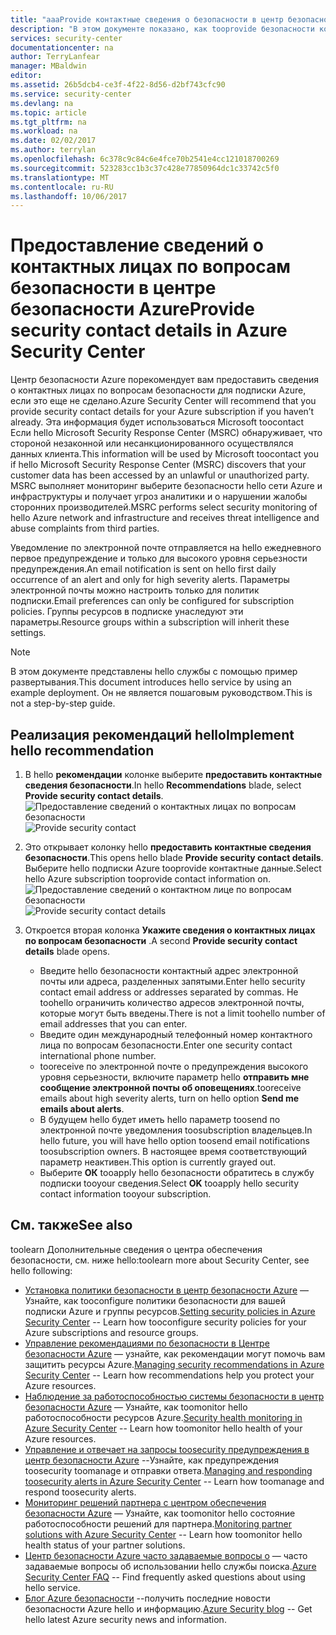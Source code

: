 ```yaml
---
title: "aaaProvide контактные сведения о безопасности в центр безопасности Azure | Документы Microsoft"
description: "В этом документе показано, как tooprovide безопасности контактные данные в центр безопасности Azure."
services: security-center
documentationcenter: na
author: TerryLanfear
manager: MBaldwin
editor: 
ms.assetid: 26b5dcb4-ce3f-4f22-8d56-d2bf743cfc90
ms.service: security-center
ms.devlang: na
ms.topic: article
ms.tgt_pltfrm: na
ms.workload: na
ms.date: 02/02/2017
ms.author: terrylan
ms.openlocfilehash: 6c378c9c84c6e4fce70b2541e4cc121018700269
ms.sourcegitcommit: 523283cc1b3c37c428e77850964dc1c33742c5f0
ms.translationtype: MT
ms.contentlocale: ru-RU
ms.lasthandoff: 10/06/2017
---
```

# <a name="provide-security-contact-details-in-azure-security-center"></a><span data-ttu-id="b10e7-103">Предоставление сведений о контактных лицах по вопросам безопасности в центре безопасности Azure</span><span class="sxs-lookup"><span data-stu-id="b10e7-103">Provide security contact details in Azure Security Center</span></span>
<span data-ttu-id="b10e7-104">Центр безопасности Azure порекомендует вам предоставить сведения о контактных лицах по вопросам безопасности для подписки Azure, если это еще не сделано.</span><span class="sxs-lookup"><span data-stu-id="b10e7-104">Azure Security Center will recommend that you provide security contact details for your Azure subscription if you haven’t already.</span></span> <span data-ttu-id="b10e7-105">Эта информация будет использоваться Microsoft toocontact Если hello Microsoft Security Response Center (MSRC) обнаруживает, что стороной незаконной или несанкционированного осуществлялся данных клиента.</span><span class="sxs-lookup"><span data-stu-id="b10e7-105">This information will be used by Microsoft toocontact you if hello Microsoft Security Response Center (MSRC) discovers that your customer data has been accessed by an unlawful or unauthorized party.</span></span> <span data-ttu-id="b10e7-106">MSRC выполняет мониторинг выберите безопасности hello сети Azure и инфраструктуры и получает угроз аналитики и о нарушении жалобы сторонних производителей.</span><span class="sxs-lookup"><span data-stu-id="b10e7-106">MSRC performs select security monitoring of hello Azure network and infrastructure and receives threat intelligence and abuse complaints from third parties.</span></span>

<span data-ttu-id="b10e7-107">Уведомление по электронной почте отправляется на hello ежедневного первое предупреждение и только для высокого уровня серьезности предупреждения.</span><span class="sxs-lookup"><span data-stu-id="b10e7-107">An email notification is sent on hello first daily occurrence of an alert and only for high severity alerts.</span></span> <span data-ttu-id="b10e7-108">Параметры электронной почты можно настроить только для политик подписки.</span><span class="sxs-lookup"><span data-stu-id="b10e7-108">Email preferences can only be configured for subscription policies.</span></span> <span data-ttu-id="b10e7-109">Группы ресурсов в подписке унаследуют эти параметры.</span><span class="sxs-lookup"><span data-stu-id="b10e7-109">Resource groups within a subscription will inherit these settings.</span></span>

> [!NOTE]
> <span data-ttu-id="b10e7-110">В этом документе представлены hello службы с помощью пример развертывания.</span><span class="sxs-lookup"><span data-stu-id="b10e7-110">This document introduces hello service by using an example deployment.</span></span>  <span data-ttu-id="b10e7-111">Он не является пошаговым руководством.</span><span class="sxs-lookup"><span data-stu-id="b10e7-111">This is not a step-by-step guide.</span></span>
>
>

## <a name="implement-hello-recommendation"></a><span data-ttu-id="b10e7-112">Реализация рекомендаций hello</span><span class="sxs-lookup"><span data-stu-id="b10e7-112">Implement hello recommendation</span></span>
1. <span data-ttu-id="b10e7-113">В hello **рекомендации** колонке выберите **предоставить контактные сведения безопасности**.</span><span class="sxs-lookup"><span data-stu-id="b10e7-113">In hello **Recommendations** blade, select **Provide security contact details**.</span></span>
   <span data-ttu-id="b10e7-114">![Предоставление сведений о контактных лицах по вопросам безопасности][1]</span><span class="sxs-lookup"><span data-stu-id="b10e7-114">![Provide security contact][1]</span></span>
2. <span data-ttu-id="b10e7-115">Это открывает колонку hello **предоставить контактные сведения безопасности**.</span><span class="sxs-lookup"><span data-stu-id="b10e7-115">This opens hello blade **Provide security contact details**.</span></span> <span data-ttu-id="b10e7-116">Выберите hello подписки Azure tooprovide контактные данные.</span><span class="sxs-lookup"><span data-stu-id="b10e7-116">Select hello Azure subscription tooprovide contact information on.</span></span>
   <span data-ttu-id="b10e7-117">![Предоставление сведений о контактном лице по вопросам безопасности][2]</span><span class="sxs-lookup"><span data-stu-id="b10e7-117">![Provide security contact details][2]</span></span>
3. <span data-ttu-id="b10e7-118">Откроется вторая колонка **Укажите сведения о контактных лицах по вопросам безопасности** .</span><span class="sxs-lookup"><span data-stu-id="b10e7-118">A second **Provide security contact details** blade opens.</span></span>

   * <span data-ttu-id="b10e7-119">Введите hello безопасности контактный адрес электронной почты или адреса, разделенных запятыми.</span><span class="sxs-lookup"><span data-stu-id="b10e7-119">Enter hello security contact email address or addresses separated by commas.</span></span> <span data-ttu-id="b10e7-120">Не toohello ограничить количество адресов электронной почты, которые могут быть введены.</span><span class="sxs-lookup"><span data-stu-id="b10e7-120">There is not a limit toohello number of email addresses that you can enter.</span></span>
   * <span data-ttu-id="b10e7-121">Введите один международный телефонный номер контактного лица по вопросам безопасности.</span><span class="sxs-lookup"><span data-stu-id="b10e7-121">Enter one security contact international phone number.</span></span>
   * <span data-ttu-id="b10e7-122">tooreceive по электронной почте о предупреждения высокого уровня серьезности, включите параметр hello **отправить мне сообщение электронной почты об оповещениях**.</span><span class="sxs-lookup"><span data-stu-id="b10e7-122">tooreceive emails about high severity alerts, turn on hello option **Send me emails about alerts**.</span></span>
   * <span data-ttu-id="b10e7-123">В будущем hello будет иметь hello параметр toosend по электронной почте уведомления toosubscription владельцев.</span><span class="sxs-lookup"><span data-stu-id="b10e7-123">In hello future, you will have hello option toosend email notifications toosubscription owners.</span></span> <span data-ttu-id="b10e7-124">В настоящее время соответствующий параметр неактивен.</span><span class="sxs-lookup"><span data-stu-id="b10e7-124">This option is currently grayed out.</span></span>
   * <span data-ttu-id="b10e7-125">Выберите **ОК** tooapply hello безопасности обратитесь в службу подписки tooyour сведения.</span><span class="sxs-lookup"><span data-stu-id="b10e7-125">Select **OK** tooapply hello security contact information tooyour subscription.</span></span>

## <a name="see-also"></a><span data-ttu-id="b10e7-126">См. также</span><span class="sxs-lookup"><span data-stu-id="b10e7-126">See also</span></span>
<span data-ttu-id="b10e7-127">toolearn Дополнительные сведения о центра обеспечения безопасности, см. ниже hello:</span><span class="sxs-lookup"><span data-stu-id="b10e7-127">toolearn more about Security Center, see hello following:</span></span>

* <span data-ttu-id="b10e7-128">[Установка политики безопасности в центр безопасности Azure](security-center-policies.md) — Узнайте, как tooconfigure политики безопасности для вашей подписки Azure и группы ресурсов.</span><span class="sxs-lookup"><span data-stu-id="b10e7-128">[Setting security policies in Azure Security Center](security-center-policies.md) -- Learn how tooconfigure security policies for your Azure subscriptions and resource groups.</span></span>
* <span data-ttu-id="b10e7-129">[Управление рекомендациями по безопасности в Центре безопасности Azure](security-center-recommendations.md) — узнайте, как рекомендации могут помочь вам защитить ресурсы Azure.</span><span class="sxs-lookup"><span data-stu-id="b10e7-129">[Managing security recommendations in Azure Security Center](security-center-recommendations.md) -- Learn how recommendations help you protect your Azure resources.</span></span>
* <span data-ttu-id="b10e7-130">[Наблюдение за работоспособностью системы безопасности в центр безопасности Azure](security-center-monitoring.md) — Узнайте, как toomonitor hello работоспособности ресурсов Azure.</span><span class="sxs-lookup"><span data-stu-id="b10e7-130">[Security health monitoring in Azure Security Center](security-center-monitoring.md) -- Learn how toomonitor hello health of your Azure resources.</span></span>
* <span data-ttu-id="b10e7-131">[Управление и отвечает на запросы toosecurity предупреждения в центр безопасности Azure](security-center-managing-and-responding-alerts.md) --Узнайте, как предупреждения toosecurity toomanage и отправки ответа.</span><span class="sxs-lookup"><span data-stu-id="b10e7-131">[Managing and responding toosecurity alerts in Azure Security Center](security-center-managing-and-responding-alerts.md) -- Learn how toomanage and respond toosecurity alerts.</span></span>
* <span data-ttu-id="b10e7-132">[Мониторинг решений партнера с центром обеспечения безопасности Azure](security-center-partner-solutions.md) — Узнайте, как toomonitor hello состояние работоспособности решений для партнера.</span><span class="sxs-lookup"><span data-stu-id="b10e7-132">[Monitoring partner solutions with Azure Security Center](security-center-partner-solutions.md) -- Learn how toomonitor hello health status of your partner solutions.</span></span>
* <span data-ttu-id="b10e7-133">[Центр безопасности Azure часто задаваемые вопросы о](security-center-faq.md) — часто задаваемые вопросы об использовании hello службы поиска.</span><span class="sxs-lookup"><span data-stu-id="b10e7-133">[Azure Security Center FAQ](security-center-faq.md) -- Find frequently asked questions about using hello service.</span></span>
* <span data-ttu-id="b10e7-134">[Блог Azure безопасности](http://blogs.msdn.com/b/azuresecurity/) --получить последние новости безопасности Azure hello и информацию.</span><span class="sxs-lookup"><span data-stu-id="b10e7-134">[Azure Security blog](http://blogs.msdn.com/b/azuresecurity/) -- Get hello latest Azure security news and information.</span></span>

<!--Image references-->
[1]: ./media/security-center-provide-security-contacts/provide-contacts.png
[2]:./media/security-center-provide-security-contacts/provide-contact-details.png
